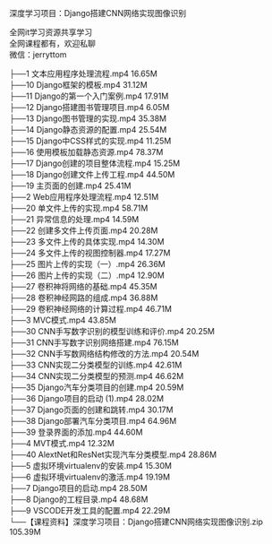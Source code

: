 深度学习项目：Django搭建CNN网络实现图像识别

全网it学习资源共享学习<br>全网课程都有，欢迎私聊<br>微信：jerryttom<br>

├──1 文本应用程序处理流程.mp4 16.65M<br> ├──10 Django框架的模板.mp4 31.12M<br> ├──11 Django的第一个入门案例.mp4 17.91M<br> ├──12 Django搭建图书管理项目.mp4 6.05M<br> ├──13 Django图书管理的实现.mp4 35.38M<br> ├──14 Django静态资源的配置.mp4 25.54M<br> ├──15 Django中CSS样式的实现.mp4 11.25M<br> ├──16 使用模板加载静态资源.mp4 78.37M<br> ├──17 Django创建的项目整体流程.mp4 15.25M<br> ├──18 Django创建文件上传工程.mp4 44.50M<br> ├──19 主页面的创建.mp4 25.41M<br> ├──2 Web应用程序处理流程.mp4 12.51M<br> ├──20 单文件上传的实现.mp4 58.71M<br> ├──21 异常信息的处理.mp4 14.59M<br> ├──22 创建多文件上传页面.mp4 20.28M<br> ├──23 多文件上传的具体实现.mp4 14.30M<br> ├──24 多文件上传的视图控制器.mp4 17.27M<br> ├──25 图片上传的实现（一）.mp4 26.36M<br> ├──26 图片上传的实现（二）.mp4 12.90M<br> ├──27 卷积神将网络的基础.mp4 45.35M<br> ├──28 卷积神经网路的组成.mp4 36.88M<br> ├──29 卷积神经网络的计算过程.mp4 46.71M<br> ├──3 MVC模式.mp4 43.85M<br> ├──30 CNN手写数字识别的模型训练和评价.mp4 20.25M<br> ├──31 CNN手写数字识别网络搭建.mp4 76.15M<br> ├──32 CNN手写数网络结构修改的方法.mp4 20.54M<br> ├──33 CNN实现二分类模型的训练.mp4 42.61M<br> ├──34 CNN实现二分类模型的预测.mp4 46.62M<br> ├──35 Django汽车分类项目的创建.mp4 20.59M<br> ├──36 Django项目的启动 (1).mp4 28.02M<br> ├──37 Django页面的创建和跳转.mp4 30.17M<br> ├──38 Django部署汽车分类项目.mp4 64.96M<br> ├──39 登录界面的添加.mp4 44.60M<br> ├──4 MVT模式.mp4 12.32M<br> ├──40 AlextNet和ResNet实现汽车分类模型.mp4 28.86M<br> ├──5 虚拟环境virtualenv的安装.mp4 15.30M<br> ├──6 虚拟环境virtualenv的激活.mp4 19.19M<br> ├──7 Django项目的启动.mp4 28.50M<br> ├──8 Django的工程目录.mp4 48.68M<br> ├──9 VSCODE开发工具的配置.mp4 22.29M<br> └──【课程资料】深度学习项目：Django搭建CNN网络实现图像识别.zip 105.39M